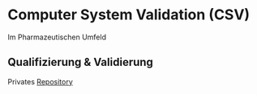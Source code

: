 # Computer System Validation (CSV)
Im Pharmazeutischen Umfeld

## Qualifizierung & Validierung

Privates [Repository](https://github.com/griemide/QuV)
